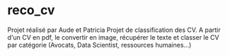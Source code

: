 # reco_cv
Projet réalisé par Aude et Patricia
Projet de classification des CV.
A partir d'un CV en pdf, le convertir en image, récupérer le texte et classer le CV par catégorie (Avocats, Data Scientist, ressources humaines...)
